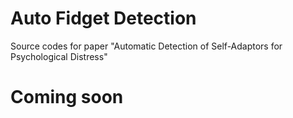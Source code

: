 # Auto Fidget Detection
Source codes for paper "Automatic Detection of Self-Adaptors for Psychological Distress"
# Coming soon
